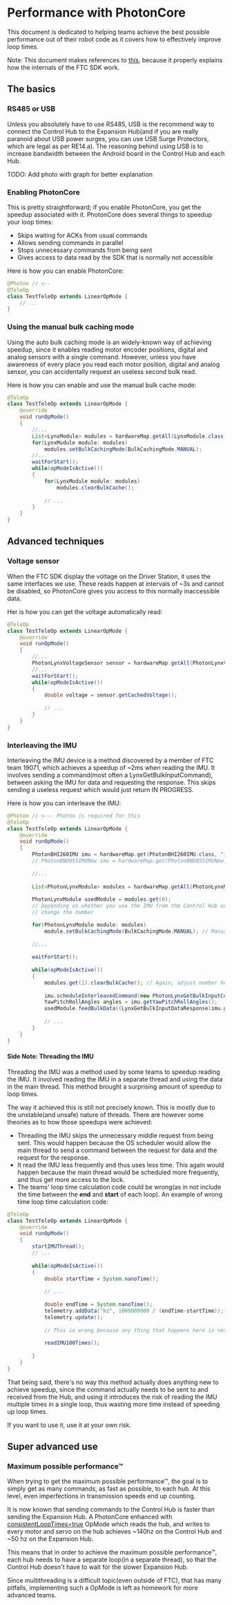 # Performance with PhotonCore

This document is dedicated to helping teams achieve the best possible performance out of their
robot code as it covers how to effectively improve loop times.

Note: This document makes references to [this](https://blog.eeshwark.com/robotblog/photonftc-basic-explanation),
because it properly explains how the internals of the FTC SDK work.

## The basics

### RS485 or USB 

Unless you absolutely have to use RS485, USB is the recommend way to connect the Control Hub to the
Expansion Hub(and if you are really paranoid about USB power surges, you can use USB Surge Protectors, 
which are legal as per RE14.a). The reasoning behind using USB is to increase bandwidth between the
Android board in the Control Hub and each Hub.

TODO: Add photo with graph for better explanation

### Enabling PhotonCore

This is pretty straightforward; if you enable PhotonCore, you get the speedup associated with it. 
PhotonCore does several things to speedup your loop times:
- Skips waiting for ACKs from usual commands
- Allows sending commands in parallel
- Stops unnecessary commands from being sent
- Gives access to data read by the SDK that is normally not accessible

Here is how you can enable PhotonCore:

```java
@Photon // <--
@TeleOp
class TestTeleOp extends LinearOpMode {
    // ...  
}
```

### Using the manual bulk caching mode

Using the auto bulk caching mode is an widely-known way of achieving speedup, since it enables reading 
motor encoder positions, digital and analog sensors with a single command. However, unless you have 
awareness of every place you read each motor position, digital and analog sensor, you can accidentally
request an useless second bulk read. 

Here is how you can enable and use the manual bulk cache mode:

```java
@TeleOp
class TestTeleOp extends LinearOpMode {
    @override
    void runOpMode()
    {
        //...
        List<LynxModule> modules = hardwareMap.getAll(LynxModule.class);
        for(LynxModule module: modules)
            modules.setBulkCachingMode(BulkCachingMode.MANUAL);
        //...
        waitForStart();
        while(opModeIsActive())
        {
            for(LynxModule module: modules)
                modules.clearBulkCache();
            
            // ...
        }
    }
}
```

## Advanced techniques

### Voltage sensor

When the FTC SDK display the voltage on the Driver Station, it uses the same interfaces we use. 
These reads happen at intervals of ~3s and cannot be disabled, so PhotonCore gives you access to
this normally inaccessible data.

Her is how you can get the voltage automatically read:
```java
@TeleOp
class TestTeleOp extends LinearOpMode {
    @override
    void runOpMode()
    {
        //...
        PhotonLynxVoltageSensor sensor = hardwareMap.getAll(PhotonLynxVoltageSensor.class).iterator().next();
        //...
        waitForStart();
        while(opModeIsActive())
        {
            double voltage = sensor.getCachedVoltage();
            
            // ...
        }
    }
}
```



### Interleaving the IMU

Interleaving the IMU device is a method discovered by a member of FTC team 19071, which achieves a
speedup of ~2ms when reading the IMU. It involves sending a command(most often a LynxGetBulkInputCommand),
between asking the IMU for data and requesting the response. This skips sending a useless request which would
just return IN PROGRESS.

Here is how you can interleave the IMU:

```java
@Photon // <--- Photon is required for this
@TeleOp
class TestTeleOp extends LinearOpMode {
    @override
    void runOpMode()
    {
        PhotonBHI260IMU imu = hardwareMap.get(PhotonBHI260IMU.class, "imu");
        // PhotonBNO055IMUNew imu = hardwareMap.get(PhotonBNO055IMUNew.class, "imu");
        
        //...
        
        List<PhotonLynxModule> modules = hardwareMap.getAll(PhotonLynxModule.class);
        
        PhotonLynxModule usedModule = modules.get(0); 
        // Depending on whether you use the IMU from the Control Hub or Expansion Hub you need to
        // change the number

        for(PhotonLynxModule module: modules)
            module.setBulkCachingMode(BulkCachingMode.MANUAL); // Manual mode is required here
        
        //...
        
        waitForStart();
        
        while(opModeIsActive())
        {
            modules.get(1).clearBulkCache(); // Again, adjust number here based on which IMU you use
            
            imu.scheduleInterleavedCommand(new PhotonLynxGetBulkInputCommand(usedModule));
            YawPitchRollAngles angles = imu.getYawPitchRollAngles();
            usedModule.feedBulkData((LynxGetBulkInputDataResponse)imu.getResult());
            
            // ...
        }
    }
}

```



#### Side Note: Threading the IMU

Threading the IMU was a method used by some teams to speedup reading the IMU. It involved reading the IMU
in a separate thread and using the data in the main thread. This method brought a surprising amount of 
speedup to loop times. 

The way it achieved this is still not precisely known. This is mostly due to the unstable(and unsafe) 
nature of threads. There are however some theories as to how those speedups were achieved:
* Threading the IMU skips the unnecessary middle request from being sent. This would happen because
the OS scheduler would allow the main thread to send a command between the request for data and the
request for the response.
* It read the IMU less frequently and thus uses less time. This again would happen because the main thread would be scheduled 
more frequently, and thus get more access to the lock.
* The teams' loop time calculation code could be wrong(as in not include the time between the **end** and **start** of each loop).
An example of wrong time loop time calculation code:
```java
@TeleOp
class TestTeleOp extends LinearOpMode {
    @override
    void runOpMode()
    {
        startIMUThread();
        // ...
        
        while(opModeIsActive())
        {
            double startTime = System.nanoTime();
            
            // ...
            
            double endTime = System.nanoTime();
            telemetry.addData("hz", 1000000000 / (endTime-startTime));
            telemetry.update();
            
            // This is wrong because any thing that happens here is not included in the calculation
            
            readIMU100Times();
        
        }
    }
}
```

That being said, there's no way this method actually does anything new to achieve speedup, 
since the command actually needs to be sent to and received from the Hub,
and using it introduces the risk of reading the IMU multiple times in a single loop, thus wasting more
time instead of speeding up loop times.

If you want to use it, use it at your own risk.


## Super advanced use

### Maximum possible performance™


When trying to get the maximum possible performance™, the goal is to simply get as many commands, 
as fast as possible, to each hub. At this level, even imperfections in transmission speeds end up counting.

It is now known that sending commands to the Control Hub is faster than sending the Expansion Hub.
A PhotonCore enhanced with [consistentLoopTimes=true]() OpMode which reads the hub, and writes to 
every motor and servo on the hub achieves ~140hz on the Control Hub and ~50 hz on the Expansion Hub.

This means that in order to achieve the maximum possible performance™, each hub needs to have a separate
loop(in a separate thread), so that the Control Hub doesn't have to wait for the slower Expansion Hub.

Since multithreading is a difficult topic(even outside of FTC), that has many pitfalls, implementing
such a OpMode is left as homework for more advanced teams.



